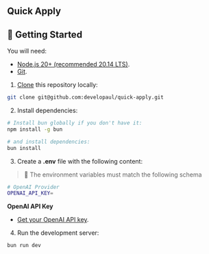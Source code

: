 ## Quick Apply

## 🚀 Getting Started

You will need:

- [Node.js 20+ (recommended 20.14 LTS)](https://nodejs.org/en/).
- [Git](https://git-scm.com/).

1. [Clone](https://github.com/developaul/quick-apply.git) this repository locally:

```bash
git clone git@github.com:developaul/quick-apply.git
```

2. Install dependencies:

```bash
# Install bun globally if you don't have it:
npm install -g bun

# and install dependencies:
bun install
```

3. Create a **.env** file with the following content:

> 🚧 The environment variables must match the following schema

```bash
# OpenAI Provider
OPENAI_API_KEY=
```

**OpenAI API Key**

- [Get your OpenAI API key](https://platform.openai.com/account/api-keys).

4. Run the development server:

```bash
bun run dev
```
